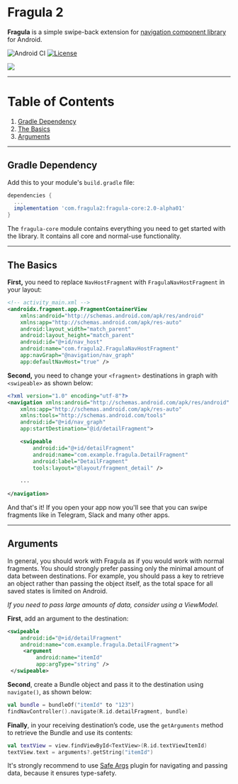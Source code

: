 # Fragula 2

**Fragula** is a simple swipe-back extension for [navigation component library](https://developer.android.com/jetpack/androidx/releases/navigation) for Android.

![Android CI](https://github.com/massivemadness/Fragula/workflows/Android%20CI/badge.svg) [![License](https://img.shields.io/badge/License-Apache%202.0-blue.svg)](https://opensource.org/licenses/Apache-2.0)

![](.github/images/showcase.gif)

---

# Table of Contents

1. [Gradle Dependency](#gradle-dependency)
2. [The Basics](#the-basics)
3. [Arguments](#arguments)

---

## Gradle Dependency

Add this to your module's `build.gradle` file:

```gradle
dependencies {
  ...
  implementation 'com.fragula2:fragula-core:2.0-alpha01'
}
```

The `fragula-core` module contains everything you need to get started with the library. It contains all core and normal-use functionality.

---

## The Basics

**First,** you need to replace `NavHostFragment` with `FragulaNavHostFragment` in your layout:

```xml
<!-- activity_main.xml -->
<androidx.fragment.app.FragmentContainerView
    xmlns:android="http://schemas.android.com/apk/res/android"
    xmlns:app="http://schemas.android.com/apk/res-auto"
    android:layout_width="match_parent"
    android:layout_height="match_parent"
    android:id="@+id/nav_host"
    android:name="com.fragula2.FragulaNavHostFragment"
    app:navGraph="@navigation/nav_graph"
    app:defaultNavHost="true" />
```

**Second,** you need to change your `<fragment>` destinations in graph with `<swipeable>` as shown below:

```xml
<?xml version="1.0" encoding="utf-8"?>
<navigation xmlns:android="http://schemas.android.com/apk/res/android"
    xmlns:app="http://schemas.android.com/apk/res-auto"
    xmlns:tools="http://schemas.android.com/tools"
    android:id="@+id/nav_graph"
    app:startDestination="@id/detailFragment">

    <swipeable
        android:id="@+id/detailFragment"
        android:name="com.example.fragula.DetailFragment"
        android:label="DetailFragment"
        tools:layout="@layout/fragment_detail" />

    ...
    
</navigation>
```

And that's it! If you open your app now you'll see that you can swipe fragments like in Telegram, 
Slack and many other apps.

---

## Arguments

In general, you should work with Fragula as if you would work with normal fragments. You should 
strongly prefer passing only the minimal amount of data between destinations. For example, you 
should pass a key to retrieve an object rather than passing the object itself, as the total space 
for all saved states is limited on Android.

*If you need to pass large amounts of data, consider using a ViewModel.*

**First**, add an argument to the destination:

```xml
<swipeable 
    android:id="@+id/detailFragment"
    android:name="com.example.fragula.DetailFragment">
     <argument
         android:name="itemId"
         app:argType="string" />
 </swipeable>
```

**Second**, create a Bundle object and pass it to the destination using `navigate()`, as shown below: 

```kotlin
val bundle = bundleOf("itemId" to "123")
findNavController().navigate(R.id.detailFragment, bundle)
```

**Finally**, in your receiving destination’s code, use the `getArguments` method to retrieve the Bundle and use its contents:

```kotlin
val textView = view.findViewById<TextView>(R.id.textViewItemId)
textView.text = arguments?.getString("itemId")
```

It's strongly recommend to use [Safe Args](https://developer.android.com/jetpack/androidx/releases/navigation#safe_args) plugin for navigating and passing data, because it ensures type-safety.